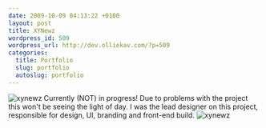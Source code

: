 ```yaml
--- 
date: 2009-10-09 04:13:22 +0100
layout: post
title: XYNewz
wordpress_id: 509
wordpress_url: http://dev.olliekav.com/?p=509
categories: 
  title: Portfolio
  slug: portfolio
  autoslug: portfolio
---
```

![xynewz](http://www.olliekav.com/wp-content/uploads/xynewz.jpg "xynewz")
Currently (NOT) in progress! Due to problems with the project this won't be seeing the light of day. I was the lead designer on this project, responsible for design, UI, branding and front-end build.
![xynewz](http://www.olliekav.com/wp-content/uploads/xynewz-logo.jpg "xynewz")
